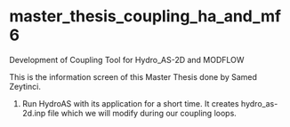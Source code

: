 # master_thesis_coupling_ha_and_mf6
Development of Coupling Tool for Hydro_AS-2D and MODFLOW


This is the information screen of this Master Thesis done by Samed Zeytinci.



1. Run HydroAS with its application for a short time. It creates hydro_as-2d.inp file which we will modify during our coupling loops.
